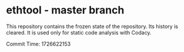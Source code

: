 # ethtool - master branch

This repository contains the frozen state of the repository.
Its history is cleared. It is used only for static code
analysis with Codacy.

Commit Time: 1726622153